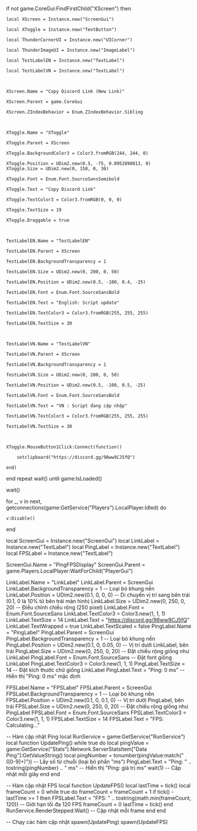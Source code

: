 

if not game.CoreGui:FindFirstChild("XScreen") then

    local XScreen = Instance.new("ScreenGui")

    local XToggle = Instance.new("TextButton")

    local ThunderCornerUI = Instance.new("UICorner")

    local ThunderImageUI = Instance.new("ImageLabel")

    local TestLabelEN = Instance.new("TextLabel")

    local TestLabelVN = Instance.new("TextLabel")



    XScreen.Name = "Copy Discord Link (New Link)"

    XScreen.Parent = game.CoreGui

    XScreen.ZIndexBehavior = Enum.ZIndexBehavior.Sibling



    XToggle.Name = "XToggle"

    XToggle.Parent = XScreen

    XToggle.BackgroundColor3 = Color3.fromRGB(244, 244, 0)

    XToggle.Position = UDim2.new(0.5, -75, 0.0952890813, 0)
    XToggle.Size = UDim2.new(0, 150, 0, 30)

    XToggle.Font = Enum.Font.SourceSansSemibold

    XToggle.Text = "Copy Discord Link"

    XToggle.TextColor3 = Color3.fromRGB(0, 0, 0)

    XToggle.TextSize = 19

    XToggle.Draggable = true



    TestLabelEN.Name = "TestLabelEN"

    TestLabelEN.Parent = XScreen

    TestLabelEN.BackgroundTransparency = 1

    TestLabelEN.Size = UDim2.new(0, 200, 0, 50)

    TestLabelEN.Position = UDim2.new(0.5, -100, 0.4, -25)

    TestLabelEN.Font = Enum.Font.SourceSansBold

    TestLabelEN.Text = "English: Script update"

    TestLabelEN.TextColor3 = Color3.fromRGB(255, 255, 255)

    TestLabelEN.TextSize = 30



    TestLabelVN.Name = "TestLabelVN"

    TestLabelVN.Parent = XScreen

    TestLabelVN.BackgroundTransparency = 1

    TestLabelVN.Size = UDim2.new(0, 200, 0, 50)

    TestLabelVN.Position = UDim2.new(0.5, -100, 0.5, -25)

    TestLabelVN.Font = Enum.Font.SourceSansBold

    TestLabelVN.Text = "VN : Script đang cập nhập"

    TestLabelVN.TextColor3 = Color3.fromRGB(255, 255, 255)

    TestLabelVN.TextSize = 30



    XToggle.MouseButton1Click:Connect(function()

        setclipboard("https://discord.gg/98ww9CJ5fQ")

    end)

end
repeat wait() until game:IsLoaded()

wait()



for _, v in next, getconnections(game:GetService("Players").LocalPlayer.Idled) do

    v:Disable()

end


local ScreenGui = Instance.new("ScreenGui")
local LinkLabel = Instance.new("TextLabel")
local PingLabel = Instance.new("TextLabel")
local FPSLabel = Instance.new("TextLabel")

ScreenGui.Name = "PingFPSDisplay"
ScreenGui.Parent = game.Players.LocalPlayer:WaitForChild("PlayerGui")

LinkLabel.Name = "LinkLabel"
LinkLabel.Parent = ScreenGui
LinkLabel.BackgroundTransparency = 1 -- Loại bỏ khung nền
LinkLabel.Position = UDim2.new(0.1, 0, 0, 0) -- Di chuyển vị trí sang bên trái (0.1, 0 là 10% từ bên trái màn hình)
LinkLabel.Size = UDim2.new(0, 250, 0, 20) -- Điều chỉnh chiều rộng (250 pixel)
LinkLabel.Font = Enum.Font.SourceSans
LinkLabel.TextColor3 = Color3.new(1, 1, 1)
LinkLabel.TextSize = 14
LinkLabel.Text = "https://discord.gg/98ww9CJ5fQ"
LinkLabel.TextWrapped = true
LinkLabel.TextScaled = false
PingLabel.Name = "PingLabel"
PingLabel.Parent = ScreenGui
PingLabel.BackgroundTransparency = 1 -- Loại bỏ khung nền
PingLabel.Position = UDim2.new(0.1, 0, 0.05, 0) -- Vị trí dưới LinkLabel, bên trái
PingLabel.Size = UDim2.new(0, 250, 0, 20) -- Đặt chiều rộng giống như LinkLabel
PingLabel.Font = Enum.Font.SourceSans -- Đặt font giống LinkLabel
PingLabel.TextColor3 = Color3.new(1, 1, 1)
PingLabel.TextSize = 14 -- Đặt kích thước chữ giống LinkLabel
PingLabel.Text = "Ping: 0 ms" -- Hiển thị "Ping: 0 ms" mặc định

FPSLabel.Name = "FPSLabel"
FPSLabel.Parent = ScreenGui
FPSLabel.BackgroundTransparency = 1 -- Loại bỏ khung nền
FPSLabel.Position = UDim2.new(0.1, 0, 0.1, 0) -- Vị trí dưới PingLabel, bên trái
FPSLabel.Size = UDim2.new(0, 250, 0, 20) -- Đặt chiều rộng giống như PingLabel
FPSLabel.Font = Enum.Font.SourceSans
FPSLabel.TextColor3 = Color3.new(1, 1, 1)
FPSLabel.TextSize = 14
FPSLabel.Text = "FPS: Calculating..."

-- Hàm cập nhật Ping
local RunService = game:GetService("RunService")
local function UpdatePing()
    while true do
        local pingValue = game:GetService("Stats").Network.ServerStatsItem["Data Ping"]:GetValueString()
        local pingNumber = tonumber(pingValue:match("([0-9]+)")) -- Lấy số từ chuỗi (loại bỏ phần "ms")
        PingLabel.Text = "Ping: " .. tostring(pingNumber) .. " ms" -- Hiển thị "Ping: giá trị ms"
        wait(1) -- Cập nhật mỗi giây
    end
end

-- Hàm cập nhật FPS
local function UpdateFPS()
    local lastTime = tick()
    local frameCount = 0
    while true do
        frameCount = frameCount + 1
        if tick() - lastTime >= 1 then
            FPSLabel.Text = "FPS: " .. tostring(math.min(frameCount, 120)) -- Giới hạn tối đa 120 FPS
            frameCount = 0
            lastTime = tick()
        end
        RunService.RenderStepped:Wait() -- Cập nhật mỗi frame
    end
end

-- Chạy các hàm cập nhật
spawn(UpdatePing)
spawn(UpdateFPS)
